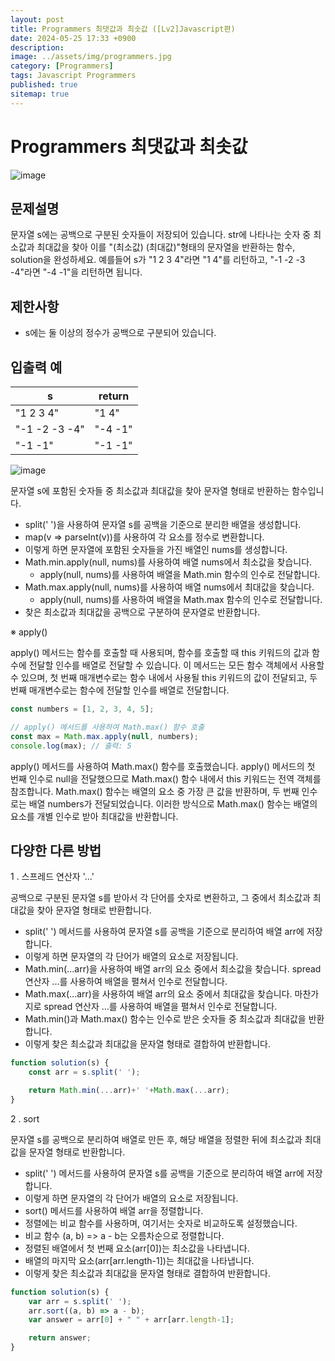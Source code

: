 ```yaml
---
layout: post
title: Programmers 최댓값과 최솟값 ([Lv2]Javascript편)
date: 2024-05-25 17:33 +0900
description: 
image: ../assets/img/programmers.jpg
category: [Programmers]
tags: Javascript Programmers
published: true
sitemap: true
---
```


# Programmers 최댓값과 최솟값

![image](https://github.com/gnlgk/gnlgk.github.io/assets/161431748/48c69b73-bc6e-4b30-858d-e245e39d7dab)

## 문제설명

문자열 s에는 공백으로 구분된 숫자들이 저장되어 있습니다. str에 나타나는 숫자 중 최소값과 최대값을 찾아 이를 "(최소값) (최대값)"형태의 문자열을 반환하는 함수, solution을 완성하세요.
예를들어 s가 "1 2 3 4"라면 "1 4"를 리턴하고, "-1 -2 -3 -4"라면 "-4 -1"을 리턴하면 됩니다.

## 제한사항

* s에는 둘 이상의 정수가 공백으로 구분되어 있습니다.

## 입출력 예

|s|return|
|---|---|
|"1 2 3 4"|"1 4"|
|"-1 -2 -3 -4"|"-4 -1"|
|"-1 -1"|"-1 -1"|

![image](https://github.com/gnlgk/gnlgk.github.io/assets/161431748/90523f52-0959-48f6-96cc-ed4fce6b03d3)

문자열 s에 포함된 숫자들 중 최소값과 최대값을 찾아 문자열 형태로 반환하는 함수입니다.

* split(' ')을 사용하여 문자열 s를 공백을 기준으로 분리한 배열을 생성합니다.
* map(v => parseInt(v))를 사용하여 각 요소를 정수로 변환합니다.
* 이렇게 하면 문자열에 포함된 숫자들을 가진 배열인 nums를 생성합니다.
* Math.min.apply(null, nums)를 사용하여 배열 nums에서 최소값을 찾습니다.
  - apply(null, nums)를 사용하여 배열을 Math.min 함수의 인수로 전달합니다.
* Math.max.apply(null, nums)를 사용하여 배열 nums에서 최대값을 찾습니다.
  - apply(null, nums)를 사용하여 배열을 Math.max 함수의 인수로 전달합니다.
* 찾은 최소값과 최대값을 공백으로 구분하여 문자열로 반환합니다.


※ apply()

apply() 메서드는 함수를 호출할 때 사용되며, 함수를 호출할 때 this 키워드의 값과 함수에 전달할 인수를 배열로 전달할 수 있습니다. 이 메서드는 모든 함수 객체에서 사용할 수 있으며, 첫 번째 매개변수로는 함수 내에서 사용될 this 키워드의 값이 전달되고, 두 번째 매개변수로는 함수에 전달할 인수를 배열로 전달합니다.

````javascript
const numbers = [1, 2, 3, 4, 5];

// apply() 메서드를 사용하여 Math.max() 함수 호출
const max = Math.max.apply(null, numbers);
console.log(max); // 출력: 5
````

apply() 메서드를 사용하여 Math.max() 함수를 호출했습니다. apply() 메서드의 첫 번째 인수로 null을 전달했으므로 Math.max() 함수 내에서 this 키워드는 전역 객체를 참조합니다. Math.max() 함수는 배열의 요소 중 가장 큰 값을 반환하며, 두 번째 인수로는 배열 numbers가 전달되었습니다. 이러한 방식으로 Math.max() 함수는 배열의 요소를 개별 인수로 받아 최대값을 반환합니다.

## 다양한 다른 방법

1 . 스프레드 연산자 '...'

공백으로 구분된 문자열 s를 받아서 각 단어를 숫자로 변환하고, 그 중에서 최소값과 최대값을 찾아 문자열 형태로 반환합니다. 

* split(' ') 메서드를 사용하여 문자열 s를 공백을 기준으로 분리하여 배열 arr에 저장합니다.
* 이렇게 하면 문자열의 각 단어가 배열의 요소로 저장됩니다.
* Math.min(...arr)을 사용하여 배열 arr의 요소 중에서 최소값을 찾습니다. spread 연산자 ...를 사용하여 배열을 펼쳐서 인수로 전달합니다.
* Math.max(...arr)을 사용하여 배열 arr의 요소 중에서 최대값을 찾습니다. 마찬가지로 spread 연산자 ...를 사용하여 배열을 펼쳐서 인수로 전달합니다.
* Math.min()과 Math.max() 함수는 인수로 받은 숫자들 중 최소값과 최대값을 반환합니다.
* 이렇게 찾은 최소값과 최대값을 문자열 형태로 결합하여 반환합니다.

````javascript
function solution(s) {
    const arr = s.split(' ');

    return Math.min(...arr)+' '+Math.max(...arr);
}
````

2 . sort

문자열 s를 공백으로 분리하여 배열로 만든 후, 해당 배열을 정렬한 뒤에 최소값과 최대값을 문자열 형태로 반환합니다.

* split(' ') 메서드를 사용하여 문자열 s를 공백을 기준으로 분리하여 배열 arr에 저장합니다.
* 이렇게 하면 문자열의 각 단어가 배열의 요소로 저장됩니다.
* sort() 메서드를 사용하여 배열 arr을 정렬합니다.
* 정렬에는 비교 함수를 사용하며, 여기서는 숫자로 비교하도록 설정했습니다.
* 비교 함수 (a, b) => a - b는 오름차순으로 정렬합니다.
* 정렬된 배열에서 첫 번째 요소(arr[0])는 최소값을 나타냅니다.
* 배열의 마지막 요소(arr[arr.length-1])는 최대값을 나타냅니다.
* 이렇게 찾은 최소값과 최대값을 문자열 형태로 결합하여 반환합니다.

````javascript
function solution(s) {
    var arr = s.split(' ');
    arr.sort((a, b) => a - b);
    var answer = arr[0] + " " + arr[arr.length-1];

    return answer;
}
````
